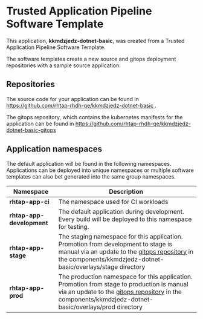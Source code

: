 # Trusted Application Pipeline Software Template

This application, **kkmdzjedz-dotnet-basic**, was created from a Trusted Application Pipeline Software Template.

The software templates create a new source and gitops deployment repositories with a sample source application. 

## Repositories

The source code for your application can be found in [https://github.com/rhtap-rhdh-qe/kkmdzjedz-dotnet-basic ](https://github.com/rhtap-rhdh-qe/kkmdzjedz-dotnet-basic ).
 
The gitops repository, which contains the kubernetes manifests for the application can be found in 
[https://github.com/rhtap-rhdh-qe/kkmdzjedz-dotnet-basic-gitops ](https://github.com/rhtap-rhdh-qe/kkmdzjedz-dotnet-basic-gitops ) 

## Application namespaces 

The default application will be found in the following namespaces. Applications can be deployed into unique namespaces or multiple software templates can also bet generated into the same group namespaces.  

|  Namespace   |  Description   |  
| -------- | -------- |
| **rhtap-app-ci** | The namespace used for CI workloads |
| **rhtap-app-development** | The default application during development. Every build will be deployed to this namespace for testing. |
| **rhtap-app-stage** | The staging namespace for this application. Promotion from development to stage is manual via an update to the [gitops repository](https://github.com/rhtap-rhdh-qe/kkmdzjedz-dotnet-basic-gitops ) in the components/kkmdzjedz-dotnet-basic/overlays/stage directory |
| **rhtap-app-prod** | The production namespace for this application. Promotion from stage to production is manual via an update to the [gitops repository](https://github.com/rhtap-rhdh-qe/kkmdzjedz-dotnet-basic-gitops ) in the components/kkmdzjedz-dotnet-basic/overlays/prod directory |